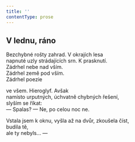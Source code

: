 ```yaml
---
title: ''
contentType: prose
---
```


<section>

## V lednu, ráno

Bezchybné rošty zahrad. V okrajích lesa  
napnuté uzly strádajících srn. K prasknutí.  
Zádrhel nebe nad vším.  
Zádrhel země pod vším.  
Zádrhel poezie

ve všem. Hieroglyf. Avšak  
namísto urputných, úchvatně chybných řešení,  
slyším se říkat:  
— Spalas? — Ne, po celou noc ne.

Vstala jsem k oknu, vyšla až na dvůr, zkoušela číst,  
budila tě,  
ale ty nebyls… —

</section>
